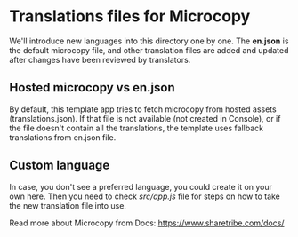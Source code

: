 # Translations files for Microcopy

We'll introduce new languages into this directory one by one. The **en.json** is the default
microcopy file, and other translation files are added and updated after changes have been reviewed
by translators.

## Hosted microcopy vs en.json

By default, this template app tries to fetch microcopy from hosted assets (translations.json). If
that file is not available (not created in Console), or if the file doesn't contain all the
translations, the template uses fallback translations from en.json file.

## Custom language

In case, you don't see a preferred language, you could create it on your own here. Then you need to
check _src/app.js_ file for steps on how to take the new translation file into use.

Read more about Microcopy from Docs: https://www.sharetribe.com/docs/
